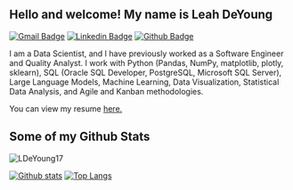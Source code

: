 ## Hello and welcome! My name is Leah DeYoung
[![Gmail Badge](https://img.shields.io/badge/-deyounlm@gmail.com-c14438?style=flat&logo=Gmail&logoColor=white&link=mailto:deyounlm@gmail.com)](mailto:deyounlm@gmail.com) 
[![Linkedin Badge](https://img.shields.io/badge/-https://www.linkedin.com/in/leahdeyoung/-0072b1?style=flat&logo=Linkedin&logoColor=white&link=https://www.linkedin.com/in/https://www.linkedin.com/in/leahdeyoung-45888684//)](https://www.linkedin.com/in/https://www.linkedin.com/in/leahdeyoung-45888684//) [![Github Badge](https://img.shields.io/badge/-LDeYoung17-grey?style=flat&logo=github&logoColor=white&link=https://github.com/LDeYoung17/)](https://www.github.com/LDeYoung17/) <p align='left'>I am a Data Scientist, and I have previously worked as a Software Engineer and Quality Analyst. I work with Python (Pandas, NumPy, matplotlib, plotly, sklearn), SQL (Oracle SQL Developer, PostgreSQL, Microsoft SQL Server), Large Language Models, Machine Learning, Data Visualization, Statistical Data Analysis, and Agile and Kanban methodologies.</p><p align='left'> You can view my resume <a href='https://drive.google.com/file/d/1pmpDIzdg-QRUIcsvmVfFBD-l0Yi6jsJI/view?usp=sharing' target=_blank><u>here</u>.</a></p>
## Some of my Github Stats
<p align=left> <img src=https://komarev.com/ghpvc/?username=LDeYoung17 alt=LDeYoung17 /> </p>

[![Github stats](https://github-readme-stats.vercel.app/api?username=LDeYoung17&show_icons=true&include_all_commits=true)](https://github.com/LDeYoung17/github-readme-stats)
[![Top Langs](https://github-readme-stats.vercel.app/api/top-langs/?username=LDeYoung17&layout=compact)](https://github.com/LDeYoung17/github-readme-stats)
